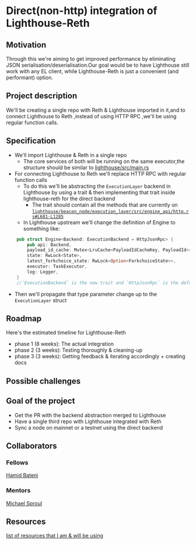 # Direct(non-http) integration of Lighthouse-Reth
## Motivation
Through this we're aiming to get improved performance by eliminating JSON serialisation/deserialisation.Our goal would be to have Lighthouse still work with any EL client, while Lighthouse-Reth is just a convenient (and performant) option.

## Project description
We'll be creating a single repo with Reth & Lighthouse imported in it,and to connect Lighthouse to Reth ,instead of using HTTP RPC ,we'll be using regular function calls.

## Specification
- We'll import Lighthouse & Reth in a single repo
    - The core services of both will be running on the same executor,the structure should be similar to [lighthouse/src/main.rs](https://github.com/sigp/lighthouse/blob/stable/lighthouse/src/main.rs)
- For connecting Lighthouse to Reth we'll replace HTTP RPC with regular function calls
    - To do this we'll be abstracting the `ExecutionLayer` backend in Lighthouse by using a trait & then implementing that trait inside lighthouse-reth for the direct backend
        - The trait should contain all the methods that are currently on [`lighthouse/beacon_node/execution_layer/src/engine_api/http.rs#L681-L1285`](https://github.com/sigp/lighthouse/blob/9e12c21f268c80a3f002ae0ca27477f9f512eb6f/beacon_node/execution_layer/src/engine_api/http.rs#L681-L1285)
     - In Lighthouse upstream we'll change the definition of Engine to something like:
```rust
    pub struct Engine<Backend: ExecutionBackend = HttpJsonRpc> {
        pub api: Backend,
        payload_id_cache: Mutex<LruCache<PayloadIdCacheKey, PayloadId>>,
        state: RwLock<State>,
        latest_forkchoice_state: RwLock<Option<ForkchoiceState>>,
        executor: TaskExecutor,
        log: Logger,
    }
    //`ExecutionBackend` is the new trait and `HttpJsonRpc` is the default backend
```
- Then we'll propagate that type parameter change up to the `ExecutionLayer` struct

## Roadmap
 Here's the estimated timeline for Lighthouse-Reth
- phase 1 (8 weeks): The actual integration 
- phase 2 (3 weeks): Testing thoroughly & cleaning-up
- phase 3 (3 weeks): Getting feedback & iterating accordingly + creating docs

## Possible challenges



## Goal of the project

- Get the PR with the backend abstraction merged to Lighthouse
- Have a single third repo with Lighthouse integrated with Reth 
- Sync a node on mainnet or a testnet using the direct backend 

## Collaborators

### Fellows 

[Hamid Bateni](https://github.com/irnb)

### Mentors

[Michael Sproul](https://github.com/michaelsproul/)


## Resources

[list of resources that I am & will be using](https://hackmd.io/@threehrsleep/list-of-resources-for-my-epf-project)
